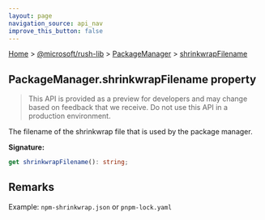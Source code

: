 ```yaml
---
layout: page
navigation_source: api_nav
improve_this_button: false
---
```



[Home](./index.md) &gt; [@microsoft/rush-lib](./rush-lib.md) &gt; [PackageManager](./rush-lib.packagemanager.md) &gt; [shrinkwrapFilename](./rush-lib.packagemanager.shrinkwrapfilename.md)

## PackageManager.shrinkwrapFilename property

> This API is provided as a preview for developers and may change based on feedback that we receive. Do not use this API in a production environment.
>

The filename of the shrinkwrap file that is used by the package manager.

<b>Signature:</b>

```typescript
get shrinkwrapFilename(): string;
```

## Remarks

Example: `npm-shrinkwrap.json` or `pnpm-lock.yaml`
